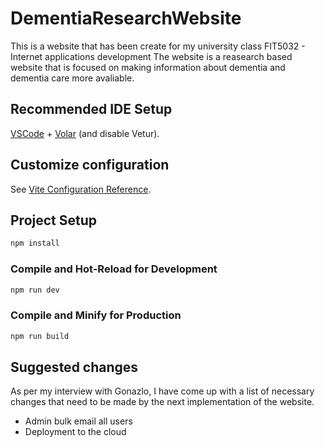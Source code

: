 # DementiaResearchWebsite

This is a website that has been create for my university class FIT5032 - Internet applications development
The website is a reasearch based website that is focused on making information about dementia and dementia care
more avaliable.

## Recommended IDE Setup

[VSCode](https://code.visualstudio.com/) + [Volar](https://marketplace.visualstudio.com/items?itemName=Vue.volar) (and disable Vetur).

## Customize configuration

See [Vite Configuration Reference](https://vitejs.dev/config/).

## Project Setup

```sh
npm install
```

### Compile and Hot-Reload for Development

```sh
npm run dev
```

### Compile and Minify for Production

```sh
npm run build
```

## Suggested changes

As per my interview with Gonazlo, I have come up with a list of necessary changes that need to be made by the next implementation of the website.

- Admin bulk email all users
- Deployment to the cloud
